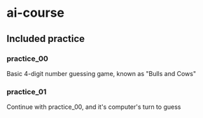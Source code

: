 # ai-course

## Included practice
### practice_00
Basic 4-digit number guessing game, known as "Bulls and Cows"

### practice_01
Continue with practice_00, and it's computer's turn to guess
